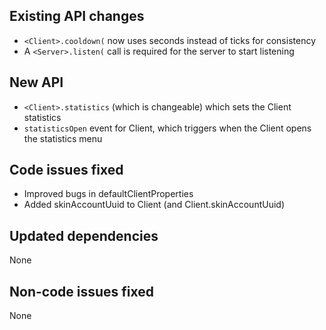 ## Existing API changes
* `<Client>.cooldown(` now uses seconds instead of ticks for consistency
* A `<Server>.listen(` call is required for the server to start listening

## New API
* `<Client>.statistics` (which is changeable) which sets the Client statistics
* `statisticsOpen` event for Client, which triggers when the Client opens the statistics menu

## Code issues fixed
* Improved bugs in defaultClientProperties
* Added skinAccountUuid to Client (and Client.skinAccountUuid)

## Updated dependencies
None

## Non-code issues fixed
None
